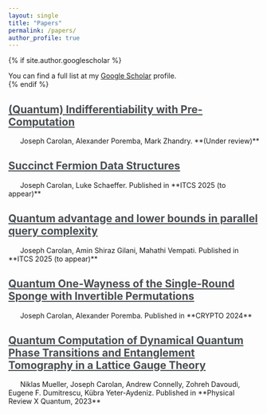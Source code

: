 ```yaml
---
layout: single
title: "Papers"
permalink: /papers/
author_profile: true
---
```


{% if site.author.googlescholar %}
  <div class="wordwrap">You can find a full list at my <a href="{{site.author.googlescholar}}">Google Scholar</a> profile.</div>
{% endif %}

<h2><a href="https://arxiv.org/abs/2410.16595" style="color: #494e52">(Quantum) Indifferentiability with Pre-Computation</a></h2>
&nbsp;&nbsp;&nbsp;&nbsp;&nbsp; Joseph Carolan, Alexander Poremba, Mark Zhandry. **(Under review)**
 
<h2><a href="https://arxiv.org/abs/2410.04015" style="color: #494e52">Succinct Fermion Data Structures</a></h2>
&nbsp;&nbsp;&nbsp;&nbsp;&nbsp; Joseph Carolan, Luke Schaeffer. Published in **ITCS 2025 (to appear)**
 
<h2><a href="https://arxiv.org/abs/2410.02665" style="color: #494e52">Quantum advantage and lower bounds in parallel query complexity</a></h2>
&nbsp;&nbsp;&nbsp;&nbsp;&nbsp; Joseph Carolan, Amin Shiraz Gilani, Mahathi Vempati. Published in **ITCS 2025 (to appear)**

<h2><a href="https://arxiv.org/abs/2403.04740" style="color: #494e52">Quantum One-Wayness of the Single-Round Sponge with Invertible Permutations</a></h2>
&nbsp;&nbsp;&nbsp;&nbsp;&nbsp; Joseph Carolan, Alexander Poremba. Published in **CRYPTO 2024**

<h2><a href="https://arxiv.org/abs/2210.03089" style="color: #494e52">Quantum Computation of Dynamical Quantum Phase Transitions and Entanglement Tomography in a Lattice Gauge Theory</a></h2>
&nbsp;&nbsp;&nbsp;&nbsp;&nbsp; Niklas Mueller, Joseph Carolan, Andrew Connelly, Zohreh Davoudi, Eugene F. Dumitrescu, Kübra Yeter-Aydeniz. Published in **Physical Review X Quantum, 2023**
